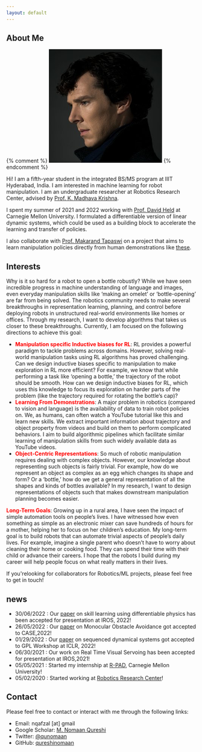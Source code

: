 ```yaml
---
layout: default
---
```


## About Me

{% comment %}  <img class="profile-picture" src="sherlock.jpg">
{% endcomment %}

Hi! I am a fifth-year student in the integrated BS/MS program at IIIT Hyderabad, India. I am interested in machine learning for robot manipulation. I am an undergraduate researcher at Robotics Research Center, advised by [Prof. K. Madhava Krishna](https://scholar.google.co.in/citations?user=QDuPGHwAAAAJ&hl=en).

I spent my summer of 2021 and 2022 working with [Prof. David Held](https://www.ri.cmu.edu/ri-faculty/david-held/) at Carnegie Mellon University. I formulated a differentiable version of linear dynamic systems, which could be used as a building block to accelerate the learning and transfer of policies.

I also collaborate with [Prof. Makarand Tapaswi](https://makarandtapaswi.github.io) on a project that aims to learn manipulation policies directly from human demonstrations like [these](https://paperswithcode.com/dataset/something-something-v2).

## Interests
Why is it so hard for a robot to open a bottle robustly? While we have seen incredible progress in machine understanding of language and images, even everyday manipulation skills like ‘making an omelet’ or ‘bottle-opening’ are far from being solved. The robotics community needs to make several breakthroughs in representation learning, planning, and control before deploying robots in unstructured real-world environments like homes or offices. Through my research, I want to develop algorithms that takes us closer to these breakthroughs. Currently, I am focused on the following directions to achieve this goal: 

* <b><span style="color:red">Manipulation specific Inductive biases for RL</span></b>: RL provides a powerful paradigm to tackle problems across domains. However, solving real-world manipulation tasks using RL algorithms has proved challenging. Can we design inductive biases specific to manipulation to make exploration in RL more efficient?  For example, we know that while performing a task like ‘opening a bottle,’ the trajectory of the robot should be smooth. How can we design inductive biases for RL, which uses this knowledge to focus its exploration on harder parts of the problem (like the trajectory required for rotating the bottle’s cap)?
* <b><span style="color:red">Learning From Demonstrations</span></b>: A major problem in robotics (compared to vision and language) is the availability of data to train robot policies on. We, as humans, can often watch a YouTube tutorial like this and learn new skills. We extract important information about trajectory and object property from videos and build on them to perform complicated behaviors. I aim to build algorithmic pipelines which facilitate similar learning of manipulation skills from such widely available data as YouTube videos. 
* <b><span style="color:red">Object-Centric Representations</span></b>: So much of robotic manipulation requires dealing with complex objects. However, our knowledge about representing such objects is fairly trivial. For example, how do we represent an object as complex as an egg which changes its shape and form? Or a ‘bottle,’ how do we get a general representation of all the shapes and kinds of bottles available? In my research, I want to design representations of objects such that makes downstream manipulation planning becomes easier.

<b><span style="color:red">Long-Term Goals</span></b>: Growing up in a rural area, I have seen the impact of simple automation tools on people’s lives. I have witnessed how even something as simple as an electronic mixer can save hundreds of hours for a mother, helping her to focus on her children’s education. My long-term goal is to build robots that can automate trivial aspects of people’s daily lives. For example, imagine a single parent who doesn’t have to worry about cleaning their home or cooking food. They can spend their time with their child or advance their careers. I hope that the robots I build during my career will help people focus on what really matters in their lives. 

If you'relooking for collaborators for Robotics/ML projects, please feel free to get in touch!

## news
* 30/06/2022 : Our [paper](https://arxiv.org/pdf/2208.01960.pdf) on skill learning using differentiable physics has been accepted for presentation at IROS, 2022!
* 26/05/2022 : Our [paper](https://sites.google.com/view/monocular-obstacle/home) on Monocular Obstacle Avoidance got accepted to CASE,2022!
* 01/29/2022 : Our [paper](https://openreview.net/forum?id=rF-fT4pN1Wc&referrer=%5Bthe%20profile%20of%20Mohammad%20Nomaan%20Qureshi%5D) on sequenced dynamical systems got accepted to GPL Workshop at ICLR, 2022!
* 06/30/2021 : Our work on Real Time Visual Servoing has been accepted for presentation at IROS,2021!
* 05/05/2021 : Started my internship at [R-PAD](https://r-pad.github.io), Carnegie Mellon University!
* 05/02/2020 : Started working at [Robotics Research Center](https://robotics.iiit.ac.in)!

## Contact
Please feel free to contact or interact with me through the following links:

* Email: nqafzal [at] gmail
* Google Scholar: [M. Nomaan Qureshi](https://scholar.google.com/citations?user=ZmVf8kUAAAAJ&hl=en)
* Twitter: [@qunomaan](https://twitter.com/qunomaan)
* GitHub: [qureshinomaan](github.com/qureshinomaan)
